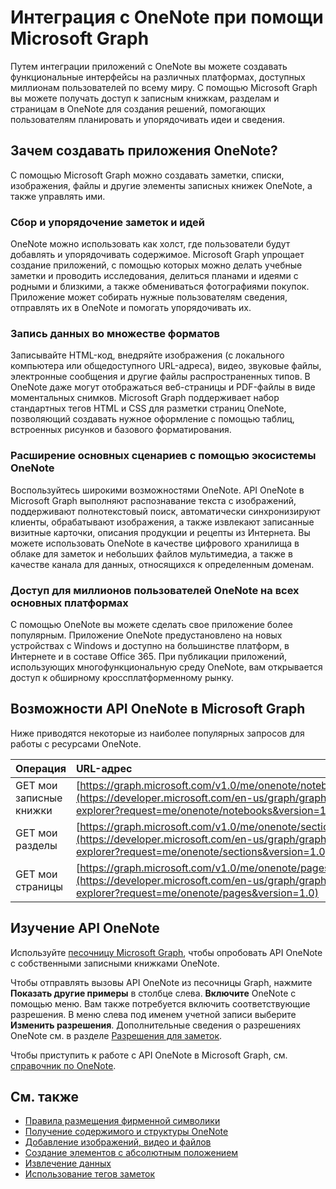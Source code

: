 # <a name="use-microsoft-graph-to-integrate-with-onenote"></a>Интеграция с OneNote при помощи Microsoft Graph

Путем интеграции приложений с OneNote вы можете создавать функциональные интерфейсы на различных платформах, доступных миллионам пользователей по всему миру. С помощью Microsoft Graph вы можете получать доступ к записным книжкам, разделам и страницам в OneNote для создания решений, помогающих пользователям планировать и упорядочивать идеи и сведения.

## <a name="why-create-onenote-apps"></a>Зачем создавать приложения OneNote?

С помощью Microsoft Graph можно создавать заметки, списки, изображения, файлы и другие элементы записных книжек OneNote, а также управлять ими.

### <a name="collect-and-organize-notes-and-ideas"></a>Сбор и упорядочение заметок и идей  
OneNote можно использовать как холст, где пользователи будут добавлять и упорядочивать содержимое. Microsoft Graph упрощает создание приложений, с помощью которых можно делать учебные заметки и проводить исследования, делиться планами и идеями с родными и близкими, а также обмениваться фотографиями покупок. Приложение может собирать нужные пользователям сведения, отправлять их в OneNote и помогать упорядочивать их.

### <a name="capture-information-in-many-formats"></a>Запись данных во множестве форматов
Записывайте HTML-код, внедряйте изображения (с локального компьютера или общедоступного URL-адреса), видео, звуковые файлы, электронные сообщения и другие файлы распространенных типов. В OneNote даже могут отображаться веб-страницы и PDF-файлы в виде моментальных снимков. Microsoft Graph поддерживает набор стандартных тегов HTML и CSS для разметки страниц OneNote, позволяющий создавать нужное оформление с помощью таблиц, встроенных рисунков и базового форматирования. 

### <a name="use-the-onenote-ecosystem-to-enhance-your-core-scenarios"></a>Расширение основных сценариев с помощью экосистемы OneNote
Воспользуйтесь широкими возможностями OneNote. API OneNote в Microsoft Graph выполняют распознавание текста с изображений, поддерживают полнотекстовый поиск, автоматически синхронизируют клиенты, обрабатывают изображения, а также извлекают записанные визитные карточки, описания продукции и рецепты из Интернета. Вы можете использовать OneNote в качестве цифрового хранилища в облаке для заметок и небольших файлов мультимедиа, а также в качестве канала для данных, относящихся к определенным доменам. 

### <a name="reach-millions-of-onenote-users-on-all-major-platforms"></a>Доступ для миллионов пользователей OneNote на всех основных платформах
С помощью OneNote вы можете сделать свое приложение более популярным. Приложение OneNote предустановлено на новых устройствах с Windows и доступно на большинстве платформ, в Интернете и в составе Office 365. При публикации приложений, использующих многофункциональную среду OneNote, вам открывается доступ к обширному кроссплатформенному рынку.

<!-- Might be good to show a few examples of Microsoft Graph API calls here, similar to what we have in the featured scenarios topic: https://developer.microsoft.com/en-us/graph/docs/concepts/featured_scenarios. You could have an H2 section called "What can I do with OneNote APIs in Microsoft Graph?"-->

## <a name="what-can-i-do-with-onenote-apis-in-microsoft-graph"></a>Возможности API OneNote в Microsoft Graph

Ниже приводятся некоторые из наиболее популярных запросов для работы с ресурсами OneNote.

|Операция|URL-адрес|
|:--------|:--|
|GET мои записные книжки|[https://graph.microsoft.com/v1.0/me/onenote/notebooks](https://developer.microsoft.com/en-us/graph/graph-explorer?request=me/onenote/notebooks&version=1.0)|
|GET мои разделы|[https://graph.microsoft.com/v1.0/me/onenote/sections](https://developer.microsoft.com/en-us/graph/graph-explorer?request=me/onenote/sections&version=1.0)|
|GET мои страницы|[https://graph.microsoft.com/v1.0/me/onenote/pages](https://developer.microsoft.com/en-us/graph/graph-explorer?request=me/onenote/pages&version=1.0)|

## <a name="explore-the-onenote-apis"></a>Изучение API OneNote
Используйте [песочницу Microsoft Graph](https://developer.microsoft.com/en-us/graph/graph-explorer), чтобы опробовать API OneNote с собственными записными книжками OneNote.

Чтобы отправлять вызовы API OneNote из песочницы Graph, нажмите **Показать другие примеры** в столбце слева. **Включите** OneNote с помощью меню. Вам также потребуется включить соответствующие разрешения. В меню слева под именем учетной записи выберите **Изменить разрешения**. Дополнительные сведения о разрешениях OneNote см. в разделе [Разрешения для заметок](permissions_reference.md#notes-permissions).

Чтобы приступить к работе с API OneNote в Microsoft Graph, см. [справочник по OneNote](../api-reference/v1.0/resources/onenote.md).

## <a name="see-also"></a>См. также

* [Правила размещения фирменной символики](https://msdn.microsoft.com/en-us/office/office365/howto/onenote-branding)
* [Получение содержимого и структуры OneNote](https://msdn.microsoft.com/en-us/office/office365/howto/onenote-get-content)
* [Добавление изображений, видео и файлов](https://msdn.microsoft.com/en-us/office/office365/howto/onenote-images-files)
* [Создание элементов с абсолютным положением](https://msdn.microsoft.com/en-us/office/office365/howto/onenote-abs-pos)
* [Извлечение данных](https://msdn.microsoft.com/en-us/office/office365/howto/onenote-extract-data)
* [Использование тегов заметок](https://msdn.microsoft.com/en-us/office/office365/howto/onenote-note-tags)

